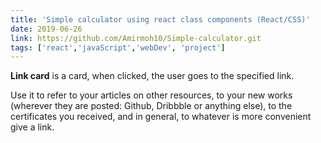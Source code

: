 ```yaml
---
title: 'Simple calculator using react class components (React/CSS)'
date: 2019-06-26
link: https://github.com/Amirmoh10/Simple-calculator.git
tags: ['react','javaScript','webDev', 'project']
---
```


**Link card** is a card, when clicked, the user goes to the specified link.

Use it to refer to your articles on other resources, to your new works (wherever they are posted: Github, Dribbble or anything else), to the certificates you received, and in general, to whatever is more convenient give a link.
